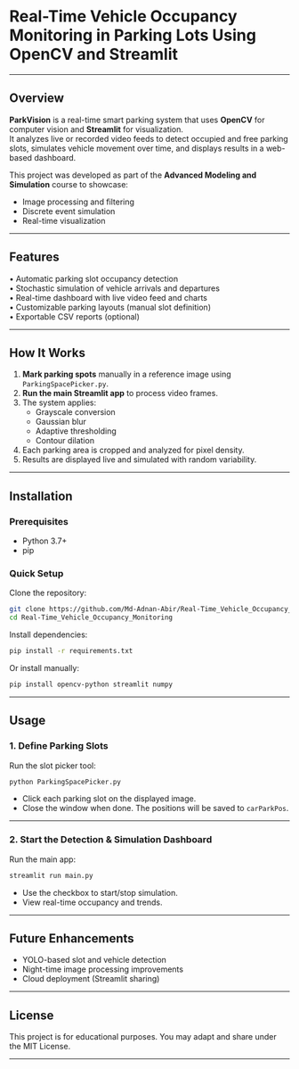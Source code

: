 # Real-Time Vehicle Occupancy Monitoring in Parking Lots Using OpenCV and Streamlit

---

## Overview

**ParkVision** is a real-time smart parking system that uses **OpenCV** for computer vision and **Streamlit** for visualization.  
It analyzes live or recorded video feeds to detect occupied and free parking slots, simulates vehicle movement over time, and displays results in a web-based dashboard.

This project was developed as part of the **Advanced Modeling and Simulation** course to showcase:

- Image processing and filtering
- Discrete event simulation
- Real-time visualization

---

## Features

• Automatic parking slot occupancy detection  
• Stochastic simulation of vehicle arrivals and departures  
• Real-time dashboard with live video feed and charts  
• Customizable parking layouts (manual slot definition)  
• Exportable CSV reports (optional)

---

## How It Works

1. **Mark parking spots** manually in a reference image using `ParkingSpacePicker.py`.
2. **Run the main Streamlit app** to process video frames.
3. The system applies:
   - Grayscale conversion
   - Gaussian blur
   - Adaptive thresholding
   - Contour dilation
4. Each parking area is cropped and analyzed for pixel density.
5. Results are displayed live and simulated with random variability.

---

## Installation

### Prerequisites

- Python 3.7+
- pip

### Quick Setup

Clone the repository:

```bash
git clone https://github.com/Md-Adnan-Abir/Real-Time_Vehicle_Occupancy_Monitoring
cd Real-Time_Vehicle_Occupancy_Monitoring
```

Install dependencies:

```bash
pip install -r requirements.txt
```

Or install manually:

```bash
pip install opencv-python streamlit numpy
```

---

##  Usage

### 1️. Define Parking Slots

Run the slot picker tool:

```bash
python ParkingSpacePicker.py
```

- Click each parking slot on the displayed image.
- Close the window when done. The positions will be saved to `carParkPos`.

---

### 2️. Start the Detection & Simulation Dashboard

Run the main app:

```bash
streamlit run main.py
```

- Use the checkbox to start/stop simulation.
- View real-time occupancy and trends.

---


##  Future Enhancements

- YOLO-based slot and vehicle detection
- Night-time image processing improvements
- Cloud deployment (Streamlit sharing)

---

##  License

This project is for educational purposes. You may adapt and share under the MIT License.

---
